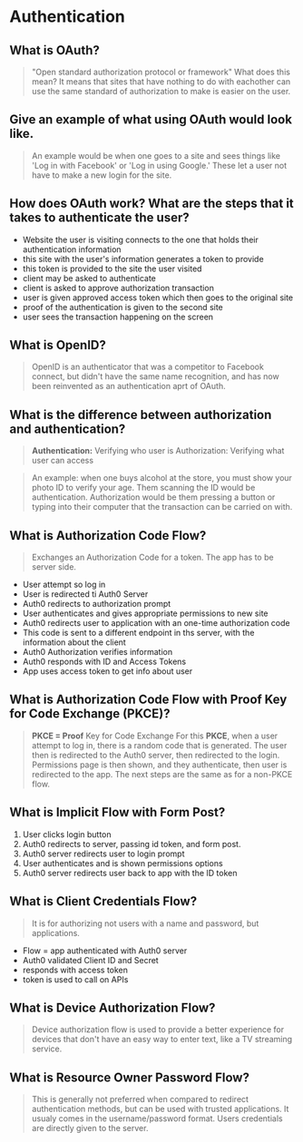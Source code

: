 # Authentication

## What is OAuth?

> "Open standard authorization protocol or framework" What does this mean? It means that sites that have nothing to do with eachother can use the same standard of authorization to make is easier on the user.

## Give an example of what using OAuth would look like.

> An example would be when one goes to a site and sees things like 'Log in with Facebook' or 'Log in using Google.' These let a user not have to make a new login for the site.

## How does OAuth work? What are the steps that it takes to authenticate the user?

* Website the user is visiting connects to the one that holds their authentication information
* this site with the user's information generates a token to provide
* this token is provided to the site the user visited
* client may be asked to authenticate
* client is asked to approve authorization transaction
* user is given approved access token which then goes to the original site
* proof of the authentication is given to the second site
* user sees the transaction happening on the screen

## What is OpenID?

> OpenID is an authenticator that was a competitor to Facebook connect, but didn't have the same name recognition, and has now been reinvented as an authentication aprt of OAuth.

## What is the difference between authorization and authentication?

> **Authentication:** Verifying who user is Authorization: Verifying what user can access

> An example: when one buys alcohol at the store, you must show your photo ID to verify your age. Them scanning the ID would be authentication. Authorization would be them pressing a button or typing into their computer that the transaction can be carried on with.

## What is Authorization Code Flow?

> Exchanges an Authorization Code for a token. The app has to be server side.

* User attempt so log in
* User is redirected ti Auth0 Server
* Auth0 redirects to authorization prompt
* User authenticates and gives appropriate permissions to new site
* Auth0 redirects user to application with an one-time authorization code
* This code is sent to a different endpoint in ths server, with the information about the client
* Auth0 Authorization verifies information
* Auth0 responds with ID and Access Tokens
* App uses access token to get info about user

## What is Authorization Code Flow with Proof Key for Code Exchange (PKCE)?

> **PKCE = Proof** Key for Code Exchange
> For this **PKCE**, when a user attempt to log in, there is a random code that is generated. The user then is redirected to the Auth0 server, then redirected to the login. Permissions page is then shown, and they authenticate, then user is redirected to the app. The next steps are the same as for a non-PKCE flow.

## What is Implicit Flow with Form Post?

1. User clicks login button
2. Auth0 redirects to server, passing id token, and form post.
3. Auth0 server redirects user to login prompt
4. User authenticates and is shown permissions options
5. Auth0 server redirects user back to app with the ID token

## What is Client Credentials Flow?

> It is for authorizing not users with a name and password, but applications.
* Flow = app authenticated with Auth0 server
* Auth0 validated Client ID and Secret
* responds with access token
* token is used to call on APIs

## What is Device Authorization Flow?

> Device authorization flow is used to provide a better experience for devices that don't have an easy way to enter text, like a TV streaming service.

## What is Resource Owner Password Flow?

> This is generally not preferred when compared to redirect authentication methods, but can be used with trusted applications. It usualy comes in the username/password format. Users credentials are directly given to the server.
